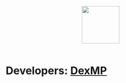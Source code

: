 <div align="center">
  <a href="https://github.com/VKCOM">
    <img width="100" height="100" src="https://sharix.dexmp.now.sh">
  </a>
  <br>
  <br>
</div>

# Developers: <a href="https://vk.com/dexmp">DexMP</a>
